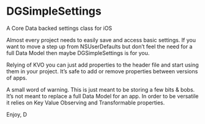 # DGSimpleSettings
A Core Data backed settings class for iOS

Almost every project needs to easily save and access basic settings. 
If you want to move a step up from NSUserDefaults but don’t feel the need for a full Data Model then maybe DGSimpleSettings is for you.

Relying of KVO you can just add properties to the header file and start using them in your project. It’s safe to add or remove properties between versions of apps.

A small word of warning.
This is just meant to be storing a few bits & bobs. It’s not meant to replace a full Data Model for an app. In order to be versatile it relies on Key Value Observing and Transformable properties. 

Enjoy,
D